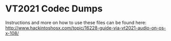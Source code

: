 VT2021 Codec Dumps
======
Instructions and more on how to use these files can be found here: http://www.hackintoshosx.com/topic/16228-guide-via-vt2021-audio-on-os-x-108/
